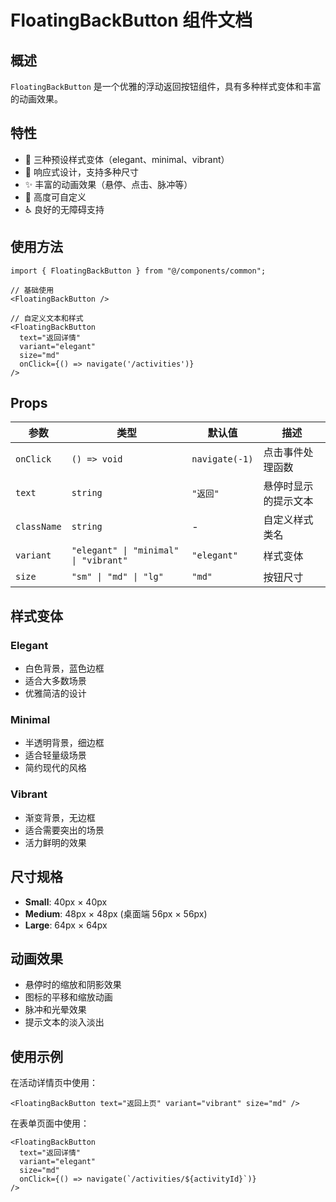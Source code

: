# FloatingBackButton 组件文档

## 概述

`FloatingBackButton` 是一个优雅的浮动返回按钮组件，具有多种样式变体和丰富的动画效果。

## 特性

- 🎨 三种预设样式变体（elegant、minimal、vibrant）
- 📱 响应式设计，支持多种尺寸
- ✨ 丰富的动画效果（悬停、点击、脉冲等）
- 🔧 高度可自定义
- ♿ 良好的无障碍支持

## 使用方法

```tsx
import { FloatingBackButton } from "@/components/common";

// 基础使用
<FloatingBackButton />

// 自定义文本和样式
<FloatingBackButton
  text="返回详情"
  variant="elegant"
  size="md"
  onClick={() => navigate('/activities')}
/>
```

## Props

| 参数        | 类型                                  | 默认值         | 描述                 |
| ----------- | ------------------------------------- | -------------- | -------------------- |
| `onClick`   | `() => void`                          | `navigate(-1)` | 点击事件处理函数     |
| `text`      | `string`                              | `"返回"`       | 悬停时显示的提示文本 |
| `className` | `string`                              | -              | 自定义样式类名       |
| `variant`   | `"elegant" \| "minimal" \| "vibrant"` | `"elegant"`    | 样式变体             |
| `size`      | `"sm" \| "md" \| "lg"`                | `"md"`         | 按钮尺寸             |

## 样式变体

### Elegant

- 白色背景，蓝色边框
- 适合大多数场景
- 优雅简洁的设计

### Minimal

- 半透明背景，细边框
- 适合轻量级场景
- 简约现代的风格

### Vibrant

- 渐变背景，无边框
- 适合需要突出的场景
- 活力鲜明的效果

## 尺寸规格

- **Small**: 40px × 40px
- **Medium**: 48px × 48px (桌面端 56px × 56px)
- **Large**: 64px × 64px

## 动画效果

- 悬停时的缩放和阴影效果
- 图标的平移和缩放动画
- 脉冲和光晕效果
- 提示文本的淡入淡出

## 使用示例

在活动详情页中使用：

```tsx
<FloatingBackButton text="返回上页" variant="vibrant" size="md" />
```

在表单页面中使用：

```tsx
<FloatingBackButton
  text="返回详情"
  variant="elegant"
  size="md"
  onClick={() => navigate(`/activities/${activityId}`)}
/>
```
